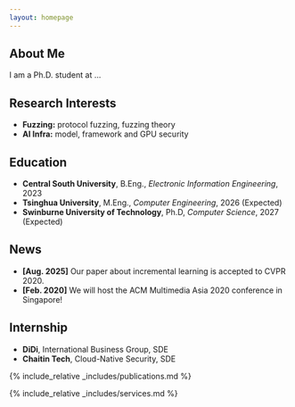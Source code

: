 ```yaml
---
layout: homepage
---
```


## About Me

I am a Ph.D. student at ...

## Research Interests

- **Fuzzing:** protocol fuzzing, fuzzing theory
- **AI Infra:**  model, framework and GPU security

## Education

- **Central South University**, B.Eng., *Electronic Information Engineering*, 2023
- **Tsinghua University**, M.Eng., *Computer Engineering*, 2026 (Expected)
- **Swinburne University of Technology**, Ph.D, *Computer Science*, 2027 (Expected)

## News

- **[Aug. 2025]** Our paper about incremental learning is accepted to CVPR 2020.
- **[Feb. 2020]** We will host the ACM Multimedia Asia 2020 conference in Singapore!

## Internship

- **DiDi**, International Business Group, SDE
- **Chaitin Tech**, Cloud-Native Security, SDE

{% include_relative _includes/publications.md %}

{% include_relative _includes/services.md %}
